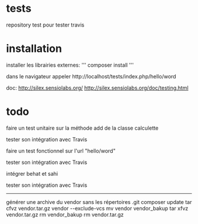 tests
=====

repository test pour tester travis


installation
=============

installer les librairies externes: ''' composer install '''

dans le navigateur appeler http://localhost/tests/index.php/hello/word

doc:
http://silex.sensiolabs.org/
http://silex.sensiolabs.org/doc/testing.html

todo
====

faire un test unitaire sur la méthode add de la classe calculette

tester son intégration avec Travis



faire un test fonctionnel sur l'url "hello/word"

tester son intégration avec Travis




intégrer behat et sahi

tester son intégration avec Travis


-------------------------------------------------
générer une archive du vendor sans les répertoires .git
composer update
tar cfvz  vendor.tar.gz vendor --exclude-vcs
mv vendor vendor_bakup
tar xfvz vendor.tar.gz
rm vendor_bakup
rm vendor.tar.gz

